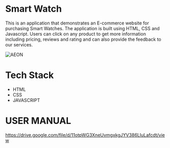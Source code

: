 # Smart Watch


This is an application that demonstrates an E-commerce website for purchasing Smart Watches. The application is built using HTML, CSS and Javascript. Users can click on any product to get more information including pricing, reviews and rating and can also provide the feedback to our services.


![AEON](https://user-images.githubusercontent.com/62396747/136890406-cffa4717-3188-4184-b791-7e462bc197f7.PNG)

# Tech Stack

* HTML
* CSS
* JAVASCRIPT


# USER MANUAL
https://drive.google.com/file/d/11otpWG3XneUvmgxkgJYV386LIuLafcdt/view
